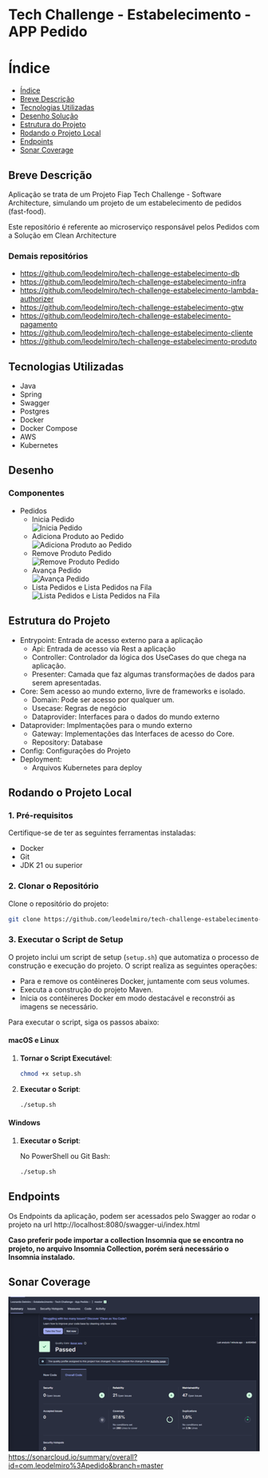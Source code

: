 # Tech Challenge - Estabelecimento - APP Pedido

# Índice

* [Índice](#índice)
* [Breve Descrição](#Breve-Descrição)
* [Tecnologias Utilizadas](#Tecnologias-Utilizadas)
* [Desenho Solução](#Desenho-Solução)
* [Estrutura do Projeto](#Estrutura-do-Projeto)
* [Rodando o Projeto Local](#Rodando-o-Projeto-Local)
* [Endpoints](#Endpoints)
* [Sonar Coverage](#Sonar-Coverage)

## Breve Descrição

Aplicação se trata de um Projeto Fiap Tech Challenge - Software Architecture, simulando um projeto de um estabelecimento
de pedidos (fast-food).

Este repositório é referente ao microserviço responsável pelos Pedidos com a Solução em Clean Architecture

### Demais repositórios

- https://github.com/leodelmiro/tech-challenge-estabelecimento-db
- https://github.com/leodelmiro/tech-challenge-estabelecimento-infra
- https://github.com/leodelmiro/tech-challenge-estabelecimento-lambda-authorizer
- https://github.com/leodelmiro/tech-challenge-estabelecimento-gtw
- https://github.com/leodelmiro/tech-challenge-estabelecimento-pagamento
- https://github.com/leodelmiro/tech-challenge-estabelecimento-cliente
- https://github.com/leodelmiro/tech-challenge-estabelecimento-produto

## Tecnologias Utilizadas

- Java
- Spring
- Swagger
- Postgres
- Docker
- Docker Compose
- AWS
- Kubernetes

## Desenho

### Componentes

- Pedidos
    - Inicia Pedido </br>
      ![Inicia Pedido](./desenhos/IniciaPedidoComponentes.png)
    - Adiciona Produto ao Pedido </br>
      ![Adiciona Produto ao Pedido](./desenhos/AdicionaProdutoAoPedidoComponentes.png)
    - Remove Produto Pedido </br>
      ![Remove Produto Pedido](./desenhos/RemoveProdutoPedidoComponentes.png)
    - Avança Pedido </br>
      ![Avança Pedido](./desenhos/AvancaPedidoComponentes.png)
    - Lista Pedidos e Lista Pedidos na Fila </br>
      ![Lista Pedidos e Lista Pedidos na Fila](./desenhos/ListaPedidosComponentes.png)

## Estrutura do Projeto

- Entrypoint: Entrada de acesso externo para a aplicação
    - Api: Entrada de acesso via Rest a aplicação
    - Controller: Controlador da lógica dos UseCases do que chega na aplicação.
    - Presenter: Camada que faz algumas transformações de dados para serem apresentadas.
- Core: Sem acesso ao mundo externo, livre de frameworks e isolado.
    - Domain: Pode ser acesso por qualquer um.
    - Usecase: Regras de negócio
    - Dataprovider: Interfaces para o dados do mundo externo
- Dataprovider: Implmentações para o mundo externo
    - Gateway: Implementações das Interfaces de acesso do Core.
    - Repository: Database
- Config: Configurações do Projeto
- Deployment:
  - Arquivos Kubernetes para deploy

## Rodando o Projeto Local

### 1. Pré-requisitos

Certifique-se de ter as seguintes ferramentas instaladas:

- Docker
- Git
- JDK 21 ou superior

### 2. Clonar o Repositório

Clone o repositório do projeto:

```sh
git clone https://github.com/leodelmiro/tech-challenge-estabelecimento-app-pedido
```

### 3. Executar o Script de Setup

O projeto inclui um script de setup (`setup.sh`) que automatiza o processo de construção e execução do projeto. O script
realiza as seguintes operações:

- Para e remove os contêineres Docker, juntamente com seus volumes.
- Executa a construção do projeto Maven.
- Inicia os contêineres Docker em modo destacável e reconstrói as imagens se necessário.

Para executar o script, siga os passos abaixo:

#### macOS e Linux

1. **Tornar o Script Executável**:

    ```sh
    chmod +x setup.sh
    ```

2. **Executar o Script**:

    ```sh
    ./setup.sh
    ```

#### Windows

1. **Executar o Script**:

   No PowerShell ou Git Bash:

    ```sh
    ./setup.sh
    ```

## Endpoints

Os Endpoints da aplicação, podem ser acessados pelo Swagger ao rodar o projeto na
url http://localhost:8080/swagger-ui/index.html

**Caso preferir pode importar a collection Insomnia que se encontra no projeto, no arquivo Insomnia Collection, porém
será necessário o Insomnia instalado.**

## Sonar Coverage
![Sonar Coverage](sonar-coverage.png)
https://sonarcloud.io/summary/overall?id=com.leodelmiro%3Apedido&branch=master

